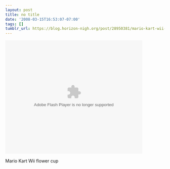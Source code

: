 ```yaml
---
layout: post
title: no title
date: '2008-03-15T16:53:07-07:00'
tags: []
tumblr_url: https://blog.horizon-nigh.org/post/28950381/mario-kart-wii-flower-cup
---
```

<embed src="http://videomedia.ign.com/ev/ev.swf" flashvars='object_ID=949580&amp;downloadURL=http://wiimovies.ign.com/wii/video/article/857/857899/mkwii-flowercup-1_flvlowwide.flv&amp;allownetworking="all"' type="application/x-shockwave-flash" width="433" height="360"></embed>  

Mario Kart Wii flower cup

